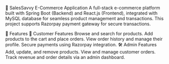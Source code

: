 📌 SalesSavvy E-Commerce Application
A full-stack e-commerce platform built with Spring Boot (Backend) and React.js (Frontend), integrated with MySQL database for seamless product management and transactions. 
This project supports Razorpay payment gateway for secure transactions.

🚀 Features
👤 Customer Features
Browse and search for products.
Add products to the cart and place orders.
View order history and manage their profile.
Secure payments using Razorpay integration.
🛠️ Admin Features
Add, update, and remove products.
View and manage customer orders.
Track revenue and order details via an admin dashboard.

